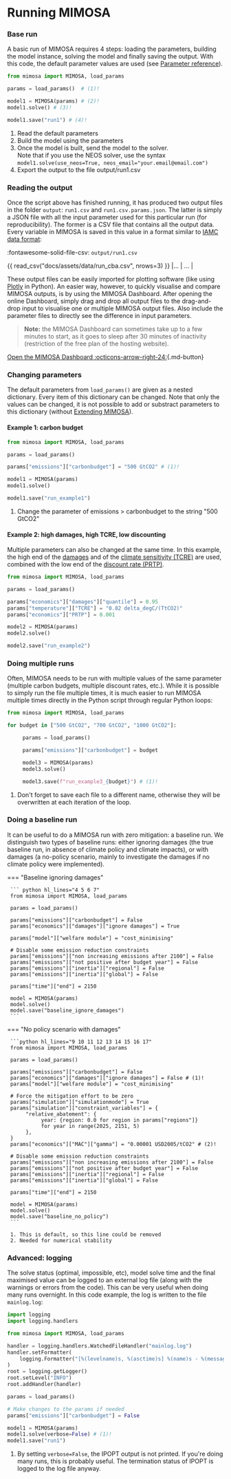 # Running MIMOSA

### Base run
A basic run of MIMOSA requires 4 steps: loading the parameters, building the model instance, solving the model and finally saving the output.
With this code, the default parameter values are used (see [Parameter reference](parameters.md)).

``` python
from mimosa import MIMOSA, load_params

params = load_params()  # (1)!

model1 = MIMOSA(params) # (2)!
model1.solve() # (3)!

model1.save("run1") # (4)!
```

1.   Read the default parameters
2.   Build the model using the parameters
3.   Once the model is built, send the model to the solver.<br>
     Note that if you use the NEOS solver, use the syntax `model1.solve(use_neos=True, neos_email="your.email@email.com")`
4.   Export the output to the file output/run1.csv

### Reading the output

Once the script above has finished running, it has produced two output files in the folder `output`: `run1.csv` and `run1.csv.params.json`. The latter is simply a JSON file with all the input parameter used for this particular run (for reproducibility). The former is a CSV file that contains all the output data. Every variable in MIMOSA is saved in this value in a format similar to [IAMC data format](https://pyam-iamc.readthedocs.io/en/stable/data.html):

:fontawesome-solid-file-csv: `output/run1.csv`

{{ read_csv("docs/assets/data/run_cba.csv", nrows=3) }}
|... | ... |

These output files can be easily imported for plotting software (like using [Plotly](https://plotly.com/python/) in Python). An easier way, however, to quickly visualise and compare MIMOSA outputs, is by using the MIMOSA Dashboard. After opening the online Dashboard, simply drag and drop all output files to the drag-and-drop input to visualise one or multiple MIMOSA output files. Also include the parameter files to directly see the difference in input parameters.

> **Note:** the MIMOSA Dashboard can sometimes take up to a few minutes to start, as it goes to sleep after 30 minutes of inactivity (restriction of the free plan of the hosting website).

[Open the MIMOSA Dashboard :octicons-arrow-right-24:](https://dashboard-mimosa.onrender.com/){.md-button}



### Changing parameters
The default parameters from `load_params()` are given as a nested dictionary. Every item of this dictionary can be changed. Note that only the values can be changed, it is not possible to add or substract parameters to this dictionary (without [Extending MIMOSA](extending_mimosa.md)).

#### Example 1: carbon budget

``` python hl_lines="4 5 6"
from mimosa import MIMOSA, load_params

params = load_params()

params["emissions"]["carbonbudget"] = "500 GtCO2" # (1)!

model1 = MIMOSA(params)
model1.solve()

model1.save("run_example1")
```

1.   Change the parameter of emissions > carbonbudget to the string "500 GtCO2"

#### Example 2: high damages, high TCRE, low discounting
Multiple parameters can also be changed at the same time. In this example, the high end of the [damages](parameters.md#economics.damages.quantile) and of the [climate sensitivity (TCRE)](parameters.md#temperature.TCRE) are used, combined with the low end of the [discount rate (PRTP)](parameters.md#economics.PRTP).

``` python hl_lines="4 5 6 7 8"
from mimosa import MIMOSA, load_params

params = load_params()

params["economics"]["damages"]["quantile"] = 0.95
params["temperature"]["TCRE"] = "0.82 delta_degC/(TtCO2)"
params["economics"]["PRTP"] = 0.001

model2 = MIMOSA(params)
model2.solve()

model2.save("run_example2")
```

### Doing multiple runs

Often, MIMOSA needs to be run with multiple values of the same parameter (multiple carbon budgets, multiple discount rates, etc.).
While it is possible to simply run the file multiple times, it is much easier to run MIMOSA multiple times directly in the Python script
through regular Python loops:


``` python hl_lines="3 7 12"
from mimosa import MIMOSA, load_params

for budget in ["500 GtCO2", "700 GtCO2", "1000 GtCO2"]:

     params = load_params()

     params["emissions"]["carbonbudget"] = budget

     model3 = MIMOSA(params)
     model3.solve()

     model3.save(f"run_example3_{budget}") # (1)!
```

1. Don't forget to save each file to a different name, otherwise they will be overwritten at each iteration of the loop.

### Doing a baseline run

It can be useful to do a MIMOSA run with zero mitigation: a baseline run. We distinguish two types of baseline runs: either ignoring damages (the true baseline run, in absence of climate policy and climate impacts), or with damages (a no-policy scenario, mainly to investigate the damages if no climate policy were implemented).

=== "Baseline ignoring damages"

     ``` python hl_lines="4 5 6 7"
     from mimosa import MIMOSA, load_params

     params = load_params()

     params["emissions"]["carbonbudget"] = False
     params["economics"]["damages"]["ignore damages"] = True
     
     params["model"]["welfare module"] = "cost_minimising"

     # Disable some emission reduction constraints
     params["emissions"]["non increasing emissions after 2100"] = False
     params["emissions"]["not positive after budget year"] = False
     params["emissions"]["inertia"]["regional"] = False
     params["emissions"]["inertia"]["global"] = False

     params["time"]["end"] = 2150

     model = MIMOSA(params)
     model.solve()
     model.save("baseline_ignore_damages")
     ```

=== "No policy scenario with damages"

     ```python hl_lines="9 10 11 12 13 14 15 16 17"
     from mimosa import MIMOSA, load_params

     params = load_params()

     params["emissions"]["carbonbudget"] = False
     params["economics"]["damages"]["ignore damages"] = False # (1)!
     params["model"]["welfare module"] = "cost_minimising"

     # Force the mitigation effort to be zero
     params["simulation"]["simulationmode"] = True
     params["simulation"]["constraint_variables"] = {
          "relative_abatement": {
               year: {region: 0.0 for region in params["regions"]}
               for year in range(2025, 2151, 5)
          },
     }
     params["economics"]["MAC"]["gamma"] = "0.00001 USD2005/tCO2" # (2)!

     # Disable some emission reduction constraints
     params["emissions"]["non increasing emissions after 2100"] = False
     params["emissions"]["not positive after budget year"] = False
     params["emissions"]["inertia"]["regional"] = False
     params["emissions"]["inertia"]["global"] = False

     params["time"]["end"] = 2150

     model = MIMOSA(params)
     model.solve()
     model.save("baseline_no_policy")
     ```

     1. This is default, so this line could be removed
     2. Needed for numerical stability

### Advanced: logging

The solve status (optimal, impossible, etc), model solve time and the final maximised value can be logged to an external log file (along with the warnings or errors from the code). This can be very useful when doing many runs overnight. In this code example, the log is written to the file `mainlog.log`:

``` python hl_lines="5 6 7 8 9 10 11 12 13"
import logging
import logging.handlers

from mimosa import MIMOSA, load_params

handler = logging.handlers.WatchedFileHandler("mainlog.log")
handler.setFormatter(
    logging.Formatter("[%(levelname)s, %(asctime)s] %(name)s - %(message)s")
)
root = logging.getLogger()
root.setLevel("INFO")
root.addHandler(handler)

params = load_params()

# Make changes to the params if needed
params["emissions"]["carbonbudget"] = False

model1 = MIMOSA(params)
model1.solve(verbose=False) # (1)!
model1.save("run1")
```

1. By setting `verbose=False`, the IPOPT output is not printed.
     If you're doing many runs, this is probably useful. The termination status of IPOPT is
     logged to the log file anyway.